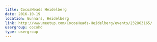 ```yaml
---
title: CocoaHeads Heidelberg
date: 2016-10-19
location: Gunnars, Heidelberg
link: http://www.meetup.com/CocoaHeads-Heidelberg/events/232863165/
usergroup: cocohd
type: usergroup
---
```

